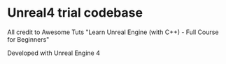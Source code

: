 
# Unreal4 trial codebase

All credit to Awesome Tuts "Learn Unreal Engine (with C++) - Full Course for Beginners"

Developed with Unreal Engine 4

